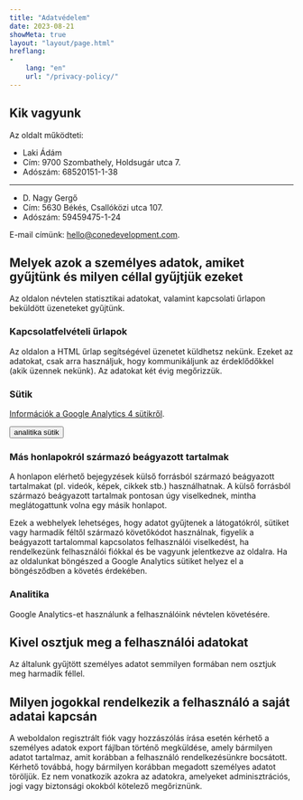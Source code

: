 ```yaml
---
title: "Adatvédelem"
date: 2023-08-21
showMeta: true
layout: "layout/page.html"
hreflang:
-
    lang: "en"
    url: "/privacy-policy/"
---
```


## Kik vagyunk

Az oldalt működteti:

- Laki Ádám
- Cím: 9700 Szombathely, Holdsugár utca 7.
- Adószám: 68520151-1-38

---

- D. Nagy Gergő
- Cím: 5630 Békés, Csallóközi utca 107.
- Adószám: 59459475-1-24

E-mail címünk: [hello@conedevelopment.com](mailto:hello@conedevelopment.com).

## Melyek azok a személyes adatok, amiket gyűjtünk és milyen céllal gyűjtjük ezeket

Az oldalon névtelen statisztikai adatokat, valamint kapcsolati űrlapon beküldött üzeneteket gyűjtünk.

### Kapcsolatfelvételi űrlapok

Az oldalon a HTML űrlap segítségével üzenetet küldhetsz nekünk. Ezeket az adatokat, csak arra használjuk, hogy kommunikáljunk az érdeklődőkkel (akik üzennek nekünk). Az adatokat két évig megőrizzük.

### Sütik

[Információk a Google Analytics 4 sütikről](https://support.google.com/analytics/answer/11397207?hl=en).

<button class="btn btn--primary" data-action="cookie" data-type="analytics" data-on-text="Elutasítás:" data-off-text="Elfogadás:">analitika sütik</button>

### Más honlapokról származó beágyazott tartalmak

A honlapon elérhető bejegyzések külső forrásból származó beágyazott tartalmakat (pl. videók, képek, cikkek stb.) használhatnak. A külső forrásból származó beágyazott tartalmak pontosan úgy viselkednek, mintha meglátogattunk volna egy másik honlapot.

Ezek a webhelyek lehetséges, hogy adatot gyűjtenek a látogatókról, sütiket vagy harmadik féltől származó követőkódot használnak, figyelik a beágyazott tartalommal kapcsolatos felhasználói viselkedést, ha rendelkezünk felhasználói fiókkal és be vagyunk jelentkezve az oldalra. Ha az oldalunkat böngészed a Google Analytics sütiket helyez el a böngésződben a követés érdekében.

### Analitika

Google Analytics-et használunk a felhasználóink névtelen követésére.

## Kivel osztjuk meg a felhasználói adatokat

Az általunk gyűjtött személyes adatot semmilyen formában nem osztjuk meg harmadik féllel.

## Milyen jogokkal rendelkezik a felhasználó a saját adatai kapcsán

A weboldalon regisztrált fiók vagy hozzászólás írása esetén kérhető a személyes adatok export fájlban történő megküldése, amely bármilyen adatot tartalmaz, amit korábban a felhasználó rendelkezésünkre bocsátott. Kérhető továbbá, hogy bármilyen korábban megadott személyes adatot töröljük. Ez nem vonatkozik azokra az adatokra, amelyeket adminisztrációs, jogi vagy biztonsági okokból kötelező megőriznünk.
